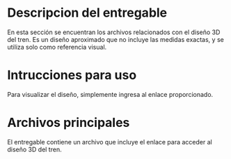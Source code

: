 # Descripcion del entregable
En esta sección se encuentran los archivos relacionados con el diseño 3D del tren. Es un diseño aproximado que no incluye las medidas exactas, y se utiliza solo como referencia visual.

# Intrucciones para uso
Para visualizar el diseño, simplemente ingresa al enlace proporcionado.

# Archivos principales
El entregable contiene un archivo que incluye el enlace para acceder al diseño 3D del tren.
